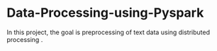 # Data-Processing-using-Pyspark
In this project, the goal is preprocessing of text data using distributed processing .
